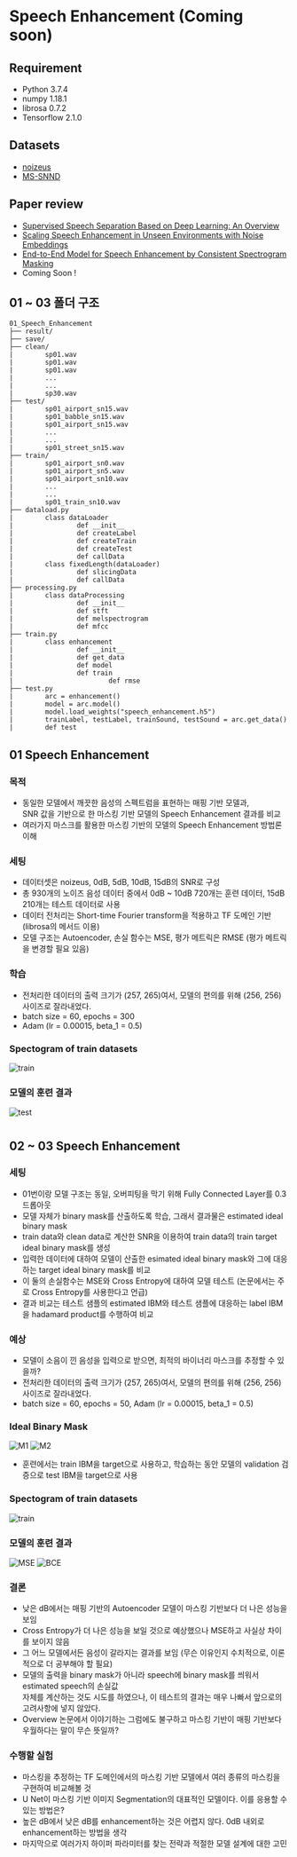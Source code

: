 # Speech Enhancement (Coming soon)
## Requirement
- Python 3.7.4
- numpy 1.18.1
- librosa 0.7.2
- Tensorflow 2.1.0
## Datasets  
- [noizeus](https://ecs.utdallas.edu/loizou/speech/noizeus/)  
- [MS-SNND](https://github.com/microsoft/MS-SNSD)
## Paper review  
- [Supervised Speech Separation Based on Deep Learning: An Overview](https://github.com/Doyosae/Speech_Enhancement/blob/master/paper/01.md)  
- [Scaling Speech Enhancement in Unseen Environments with Noise Embeddings](https://github.com/Doyosae/Speech_Enhancement/blob/master/paper/02.md)  
- [End-to-End Model for Speech Enhancement by Consistent Spectrogram Masking](https://github.com/Doyosae/Speech_Enhancement/blob/master/paper/03.md)
- Coming Soon !
## 01 ~ 03 폴더 구조
```
01_Speech_Enhancement
├── result/
├── save/
├── clean/
|        sp01.wav
|        sp01.wav
|        sp01.wav
|        ...
|        ...
|        sp30.wav
├── test/
|        sp01_airport_sn15.wav
|        sp01_babble_sn15.wav
|        sp01_airport_sn15.wav
|        ...
|        ...
|        sp01_street_sn15.wav
├── train/
|        sp01_airport_sn0.wav
|        sp01_airport_sn5.wav
|        sp01_airport_sn10.wav
|        ...
|        ...
|        sp01_train_sn10.wav
├── dataload.py
|        class dataLoader
|                def __init__
|                def createLabel
|                def createTrain
|                def createTest
|                def callData
|        class fixedLength(dataLoader)
|                def slicingData
|                def callData
├── processing.py
|        class dataProcessing
|                def __init__
|                def stft 
|                def melspectrogram
|                def mfcc
├── train.py
|        class enhancement
|                def __init__
|                def get_data 
|                def model
|                def train
|                        def rmse
├── test.py
|        arc = enhancement()
|        model = arc.model()
|        model.load_weights("speech_enhancement.h5")
|        trainLabel, testLabel, trainSound, testSound = arc.get_data()
|        def test
```
## 01 Speech Enhancement  
### 목적
- 동일한 모델에서 깨끗한 음성의 스펙트럼을 표현하는 매핑 기반 모델과,  
  SNR 값을 기반으로 한 마스킹 기반 모델의 Speech Enhancement 결과를 비교
- 여러가지 마스크를 활용한 마스킹 기반의 모델의 Speech Enhancement 방법론 이해
### 세팅
- 데이터셋은 noizeus, 0dB, 5dB, 10dB, 15dB의 SNR로 구성
- 총 930개의 노이즈 음성 데이터 중에서 0dB ~ 10dB 720개는 훈련 데이터, 15dB 210개는 테스트 데이터로 사용
- 데이터 전처리는 Short-time Fourier transform을 적용하고 TF 도메인 기반 (librosa의 메서드 이용)
- 모델 구조는 Autoencoder, 손실 함수는 MSE, 평가 메트릭은 RMSE (평가 메트릭을 변경할 필요 있음)
### 학습
- 전처리한 데이터의 출력 크기가 (257, 265)여서, 모델의 편의를 위해 (256, 256) 사이즈로 잘라내었다.
- batch size = 60, epochs = 300
- Adam (lr = 0.00015, beta_1 = 0.5)
### Spectogram of train datasets
![train](https://github.com/Doyosae/Speech_Enhancement/blob/master/01_Enhancement_Example/images/train.png)
### 모델의 훈련 결과
![test](https://github.com/Doyosae/Speech_Enhancement/blob/master/01_Enhancement_Example/images/result_2.png)
#
#
## 02 ~ 03 Speech Enhancement
### 세팅
- 01번이랑 모델 구조는 동일, 오버피팅을 막기 위해 Fully Connected Layer를 0.3 드롭아웃
- 모델 자체가 binary mask를 산출하도록 학습, 그래서 결과물은 estimated ideal binary mask
- train data와 clean data로 계산한 SNR을 이용하여 train data의 train target ideal binary mask를 생성
- 입력한 데이터에 대하여 모델이 산출한 esimated ideal binary mask와 그에 대응하는 target ideal binary mask를 비교
- 이 둘의 손실함수는 MSE와 Cross Entropy에 대하여 모델 테스트 (논문에서는 주로 Cross Entropy를 사용한다고 언급)
- 결과 비교는 테스트 샘플의 estimated IBM와 테스트 샘플에 대응하는 label IBM을 hadamard product를 수행하여 비교
### 예상
- 모델이 소음이 낀 음성을 입력으로 받으면, 최적의 바이너리 마스크를 추정할 수 있을까?
- 전처리한 데이터의 출력 크기가 (257, 265)여서, 모델의 편의를 위해 (256, 256) 사이즈로 잘라내었다.
- batch size = 60, epochs = 50, Adam (lr = 0.00015, beta_1 = 0.5)
### Ideal Binary Mask
![M1](https://github.com/Doyosae/Speech_Enhancement/blob/master/02_Enhancement_Example/images/IBMtrain.png)
![M2](https://github.com/Doyosae/Speech_Enhancement/blob/master/02_Enhancement_Example/images/IBMTest.png)
- 훈련에서는 train IBM을 target으로 사용하고, 학습하는 동안 모델의 validation 검증으로 test IBM을 target으로 사용
### Spectogram of train datasets
![train](https://github.com/Doyosae/Speech_Enhancement/blob/master/02_Enhancement_Example/images/train.png)
### 모델의 훈련 결과
![MSE](https://github.com/Doyosae/Speech_Enhancement/blob/master/02_Enhancement_Example/images/result.png)
![BCE](https://github.com/Doyosae/Speech_Enhancement/blob/master/03_Enhancement_Example/images/result.png)
### 결론
- 낮은 dB에서는 매핑 기반의 Autoencoder 모델이 마스킹 기반보다 더 나은 성능을 보임
- Cross Entropy가 더 나은 성능을 보일 것으로 예상했으나 MSE하고 사실상 차이를 보이지 않음
- 그 어느 모델에서든 음성이 갈라지는 결과를 보임 (무슨 이유인지 수치적으로, 이론적으로 더 공부해야 할 필요)
- 모델의 출력을 binary mask가 아니라 speech에 binary mask를 씌워서 estimated speech의 손실값  
  자체를 계산하는 것도 시도를 하였으나, 이 테스트의 결과는 매우 나빠서 앞으로의 고려사항에 넣지 않았다.
- Overview 논문에서 이야기하는 그럼에도 불구하고 마스킹 기반이 매핑 기반보다 우월하다는 말이 무슨 뜻일까?
### 수행할 실험
- 마스킹을 추정하는 TF 도메인에서의 마스킹 기반 모델에서 여러 종류의 마스킹을 구현하여 비교해볼 것
- U Net이 마스킹 기반 이미지 Segmentation의 대표적인 모델이다. 이를 응용할 수 있는 방법은?
- 높은 dB에서 낮은 dB를 enhancement하는 것은 어렵지 않다. 0dB 내외로 enhancement하는 방법을 생각
- 마지막으로 여러가지 하이퍼 파라미터를 찾는 전략과 적절한 모델 설계에 대한 고민
